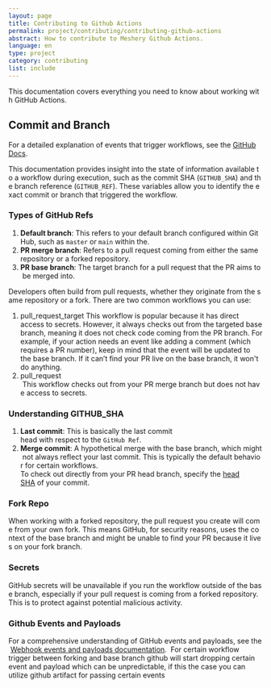 ```yaml
---
layout: page
title: Contributing to Github Actions
permalink: project/contributing/contributing-github-actions
abstract: How to contribute to Meshery Github Actions.
language: en
type: project
category: contributing
list: include
---
```


This documentation covers everything you need to know about working with GitHub Actions.
## Commit and Branch
For a detailed explanation of events that trigger workflows, see the [GitHub Docs](https://docs.github.com/en/actions/writing-workflows/choosing-when-your-workflow-runs/events-that-trigger-workflows#about-events-that-trigger-workflows).

This documentation provides insight into the state of information available to a workflow during execution, such as the commit SHA (`GITHUB_SHA`) and the branch reference (`GITHUB_REF`). These variables allow you to identify the exact commit or branch that triggered the workflow.

### Types of GitHub Refs
1. **Default branch**: This refers to your default branch configured within GitHub, such as `master` or `main` within the.
2. **PR merge branch**: Refers to a pull request coming from either the same repository or a forked repository.
3. **PR base branch**: The target branch for a pull request that the PR aims to be merged into.

Developers often build from pull requests, whether they originate from the same repository or a fork. There are two common workflows you can use:
1. pull_request_target
	This workflow is popular because it has direct access to secrets. However, it always checks out from the targeted base branch, meaning it does not check code coming from the PR branch. For example, if your action needs an event like adding a comment (which requires a PR number), keep in mind that the event will be updated to the base branch. If it can’t find your PR live on the base branch, it won't do anything.
1. pull_request
	 This workflow checks out from your PR merge branch but does not have access to secrets.

### Understanding GITHUB_SHA
1. **Last commit**: This is basically the last commit head with respect to the `GitHub Ref`.
2. **Merge commit**: A hypothetical merge with the base branch, which might not always reflect your last commit. This is typically the default behavior for certain workflows.
To check out directly from your PR head branch, specify the [head SHA](https://github.com/actions/checkout?tab=readme-ov-file#checkout-pull-request-head-commit-instead-of-merge-commit) of your commit.

### Fork Repo
When working with a forked repository, the pull request you create will come from your own fork. This means GitHub, for security reasons, uses the context of the base branch and might be unable to find your PR because it lives on your fork branch.

### Secrets
GitHub secrets will be unavailable if you run the workflow outside of the base branch, especially if your pull request is coming from a forked repository. This is to protect against potential malicious activity.

### Github Events and Payloads
 For a comprehensive understanding of GitHub events and payloads, see the [Webhook events and payloads documentation](https://docs.github.com/en/webhooks/webhook-events-and-payloads).  
 For certain workflow trigger between forking and base branch github will start dropping certain event and payload which can be unpredictable, if this the case you can utilize github artifact for passing certain events